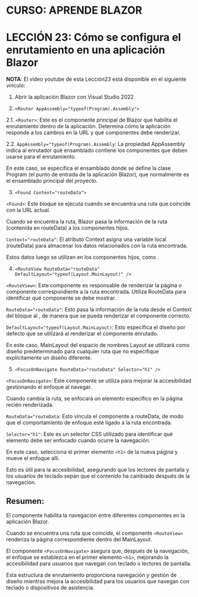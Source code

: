 # CURSO: APRENDE BLAZOR

# LECCIÓN 23: Cómo se configura el enrutamiento en una aplicación Blazor

**NOTA**: El video youtube de esta Lección23 está disponible en el siguiente vínculo: 


1. Abrir la aplicación Blazor con Visual Studio 2022

2. ```<Router AppAssembly="typeof(Program).Assembly">```

2.1. ```<Router>```: Este es el componente principal de Blazor que habilita el enrutamiento dentro de la aplicación. Determina cómo la aplicación responde a los cambios en la URL y qué componentes debe renderizar.

2.2. ```AppAssembly="typeof(Program).Assembly```: La propiedad AppAssembly indica al enrutador qué ensamblado contiene los componentes que deben usarse para el enrutamiento. 

En este caso, se especifica el ensamblado donde se define la clase Program (el punto de entrada de la aplicación Blazor), que normalmente es el ensamblado principal del proyecto.

3. ```<Found Context="routeData">```

```<Found>```: Este bloque se ejecuta cuando se encuentra una ruta que coincide con la URL actual. 

Cuando se encuentra la ruta, Blazor pasa la información de la ruta (contenida en routeData) a los componentes hijos.

```Context="routeData"```: El atributo Context asigna una variable local (routeData) para almacenar los datos relacionados con la ruta encontrada. 

Estos datos luego se utilizan en los componentes hijos, como <RouteView>.

4. ```<RouteView RouteData="routeData" DefaultLayout="typeof(Layout.MainLayout)" />```

```<RouteView>```: Este componente es responsable de renderizar la página o componente correspondiente a la ruta encontrada. Utiliza RouteData para identificar qué componente se debe mostrar.

```RouteData="routeData"```: Esto pasa la información de la ruta desde el Context del bloque <Found> al <RouteView>, de manera que se pueda renderizar el componente correcto.

```DefaultLayout="typeof(Layout.MainLayout)```: Esto especifica el diseño por defecto que se utilizará al renderizar el componente enrutado.

En este caso, MainLayout del espacio de nombres Layout se utilizará como diseño predeterminado para cualquier ruta que no especifique explícitamente un diseño diferente.

5. ```<FocusOnNavigate RouteData="routeData" Selector="h1" />```

```<FocusOnNavigate>```: Este componente se utiliza para mejorar la accesibilidad gestionando el enfoque al navegar. 

Cuando cambia la ruta, se enfocará un elemento específico en la página recién renderizada.

```RouteData="routeData```: Esto vincula el componente a routeData, de modo que el comportamiento de enfoque esté ligado a la ruta encontrada.

```Selector="h1"```: Este es un selector CSS utilizado para identificar qué elemento debe ser enfocado cuando ocurre la navegación. 

En este caso, selecciona el primer elemento ```<h1>``` de la nueva página y mueve el enfoque allí. 

Esto es útil para la accesibilidad, asegurando que los lectores de pantalla y los usuarios de teclado sepan que el contenido ha cambiado después de la navegación.

## Resumen:

El componente <Router> habilita la navegación entre diferentes componentes en la aplicación Blazor.

Cuando se encuentra una ruta que coincide, el componente ```<RouteView>``` renderiza la página correspondiente dentro del MainLayout.

El componente ```<FocusOnNavigate>``` asegura que, después de la navegación, el enfoque se establezca en el primer elemento ```<h1>```, mejorando la accesibilidad para usuarios que navegan con teclado o lectores de pantalla.

Esta estructura de enrutamiento proporciona navegación y gestión de diseño mientras mejora la accesibilidad para los usuarios que navegan con teclado o dispositivos de asistencia.

